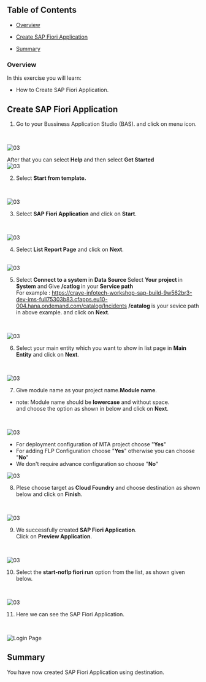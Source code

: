 ## Table of Contents
 - [Overview](#overview)
 - [Create SAP Fiori Application](#FioriApp)


 - [Summary](#summary)

### Overview <a name="overview"></a>

In this exercise you will learn:

- How to Create SAP Fiori Application.



## Create SAP Fiori Application <a name="FioriApp"></a>

1. Go to your Bussiness Application Studio (BAS). and click on menu icon.
<br>

![03](./images//18.png)

After that you can select <b> Help </b> and then select <b> Get Started </b> 
<br>
![03](./images//19.png)

2. Select <b>Start from template.</b>
<br>

![03](./images//08.png)

3. Select <b>SAP Fiori Application</b> and click on <b>Start</b>.
<br>

![03](./images//04.png)

4. Select <b>List Report Page</b> and click on <b>Next</b>.
<br><br>

![03](./images//05.png)

5. Select <b> Connect to a system </b> in <b> Data Source </b> Select <b> Your project </b> in <b> System</b> and Give <b> /catlog </b> in your <b> Service path</b> <br>
For example : https://crave-infotech-workshop-sap-build-9w562br3-dev-ims-full75303b83.cfapps.eu10-004.hana.ondemand.com/catalog/Incidents <b> /catalog </b> is your sevice path in above example. and click on <b>Next</b>.
<br>

![03](./images//09.png)

6. Select your main entity which you want to show in list page in <b>Main Entity</b> and click on <b>Next</b>.
<br>

![03](./images//10.png)

7.  Give module name as your project name.<b>Module name</b>.<br>
- note: Module name should be <b>lowercase</b> and without space.<br>
and choose the option as shown in below and click on <b>Next</b>.
<br>

![03](./images//11.png)
<br>
- For deployment configuration of MTA project choose "<b>Yes</b>"
- For adding FLP Configuration choose "<b>Yes</b>" otherwise you can choose "<b>No</b>"
- We don't require advance configuration so choose "<b>No</b>"

![03](./images//12.png)

8. Plese choose target as <b>Cloud Foundry</b> and choose destination as shown below and click on <b>Finish</b>.
<br>

![03](./images//13.png)

9. We successfully created <b>SAP Fiori Application</b>.<br>
Click on <b>Preview Application</b>.
<br>

![03](./images//15.png)

10. Select the <b>start-noflp fiori run</b> option from the list, as shown given below.
<br>

![03](./images//16.png)

11. Here we can see the  SAP Fiori Application. 
<br>

 ![Login Page](/exercises/1_Setup%20BAS%20and%20Create%20SPACE/images/Overview.png)

## Summary <a name="summary"></a>

You have now created SAP Fiori Application using destination.